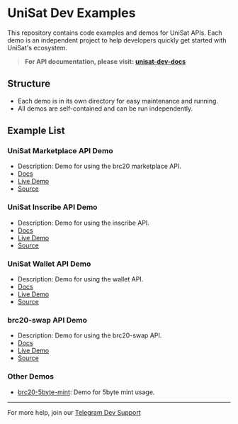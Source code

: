 # UniSat Dev Examples

This repository contains code examples and demos for UniSat APIs. Each demo is an independent project to help developers quickly get started with UniSat's ecosystem.

> **For API documentation, please visit: [unisat-dev-docs](../unisat-dev-docs/)**

## Structure

- Each demo is in its own directory for easy maintenance and running.
- All demos are self-contained and can be run independently.

## Example List

### UniSat Marketplace API Demo
- Description: Demo for using the brc20 marketplace API.
- [Docs](https://docs.unisat.io/dev/unisat-developer-service/unisat-marketplace)
- [Live Demo](https://demo-market.unisat.io)
- [Source](./brc20-market-demo)

### UniSat Inscribe API Demo
- Description: Demo for using the inscribe API.
- [Docs](https://docs.unisat.io/dev/unisat-developer-service/unisat-inscribe)
- [Live Demo](https://demo-inscribe.unisat.io)
- [Source](./unisat-inscribe-demo)

### UniSat Wallet API Demo
- Description: Demo for using the wallet API.
- [Docs](https://docs.unisat.io/dev/unisat-developer-service/unisat-wallet)
- [Live Demo](https://demo.unisat.io)
- [Source](./unisat-web3-demo)

### brc20-swap API Demo
- Description: Demo for using the brc20-swap API.
- [Docs](https://docs.unisat.io/dev/unisat-developer-service/brc20-swap)
- [Live Demo](https://demo-swap.unisat.io)
- [Source](./brc20-swap-demo)

### Other Demos
- [brc20-5byte-mint](./brc20-5byte-mint): Demo for 5byte mint usage.

---

For more help, join our [Telegram Dev Support](https://t.me/+w3I7K-OLj4JmODM1)

